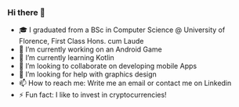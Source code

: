 ### Hi there 👋

- 🎓 I graduated from a BSc in Computer Science @ University of Florence, First Class Hons. cum Laude
- 🔭 I’m currently working on an Android Game
- 🌱 I’m currently learning Kotlin
- 👯 I’m looking to collaborate on developing mobile Apps
- 🤔 I’m looking for help with graphics design
- 📫 How to reach me: Write me an email or contact me on Linkedin
- ⚡ Fun fact: I like to invest in cryptocurrencies!
